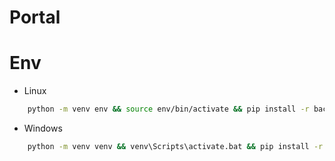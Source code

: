 Portal 
======

Env
======

* Linux

````bash
    python -m venv env && source env/bin/activate && pip install -r backend/requirements.txt
````

* Windows

````bash
    python -m venv venv && venv\Scripts\activate.bat && pip install -r backend/requirements.txt
````